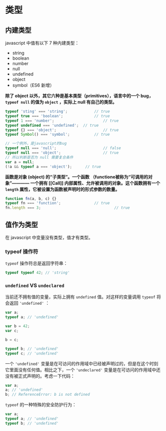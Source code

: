 # 类型

## 内建类型

 javascript 中值有以下 7 种内建类型：

- string
- boolean
- number
- null
- undefined
- object
- symbol（ES6 新增）

**除了 object 以外，其它六种是基本类型（primitives），语言中的一个 bug，`typeof null` 的值为 `object` ，实际上 null 有自己的类型。**

```javascript
typeof 'sting' === 'string'; 			// true
typeof true === 'boolean';				// true
typeof 1 === 'number';						// true
typeof undefined === 'undefined';  // true
typeof {} === 'object'; 					// true
typeof Symbol() === 'symbol';			// true

// 一个例外，是javascript的bug
typeof null === 'null';						// false
typeof null === 'object';					// true
// 所以判断是否为 null 需要复合条件
var a = null;
(!a && typeof a === 'object');		// true
```

**函数是对象 (object) 的“子类型”。一个函数 （functione被称为“可调用的对象”———— 一个拥有 [[Call]] 内部属性、允许被调用的对象。这个函数拥有一个 `length` 属性，它被设置为函数被声明时的形式参数的数量。**

```javascript
function fn(a, b, c) {}
typeof fn === 'function'; 				// true
fn.length === 3; 								 // true
```

## 值作为类型

在 javascript 中变量没有类型，值才有类型。

### typeof  操作符

`typeof` 操作符总是返回字符串：

```javascript
typeof typeof 42; // 'string'
```

### `undefined` VS  `undeclared`

当前还不拥有值的变量，实际上拥有 `undefined` 值。对这样的变量调用 `typeof` 将会返回 `'undefined'` ：

```javascript
var a;
typeof a; // 'undefined'

var b = 42;
var c;

b = c;

typeof b; // 'undefined'
typeof c; // 'undefined'
```

一个 `'undefined'` 变量是在可访问的作用域中已经被声明过的，但是在这个时刻它里面没有任何值。相比之下，一个 `'undeclared'` 变量是在可访问的作用域中还没有被正式声明的。考虑一下代码：

```javascript
var a;
a; // 'undefined'
b; // ReferenceError: b is not defined
```

`typeof` 的一种特殊的安全防护行为：

```javascript
var a;
typeof a; // 'undefined'
typeof b; // 'undefined'
```



## 